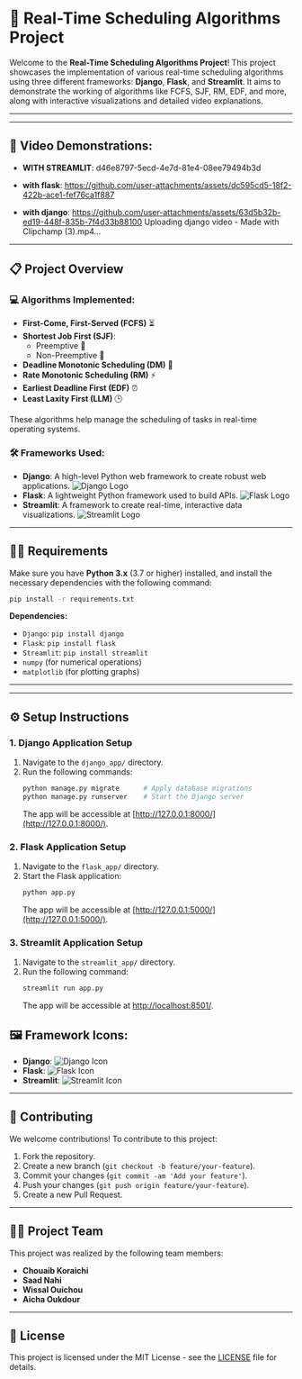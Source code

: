 
# 🚀 Real-Time Scheduling Algorithms Project

Welcome to the **Real-Time Scheduling Algorithms Project**! This project showcases the implementation of various real-time scheduling algorithms using three different frameworks: **Django**, **Flask**, and **Streamlit**. It aims to demonstrate the working of algorithms like FCFS, SJF, RM, EDF, and more, along with interactive visualizations and detailed video explanations.

---
---

## 🎥 **Video Demonstrations:**

- **WITH STREAMLIT**:
d46e8797-5ecd-4e7d-81e4-08ee79494b3d

- **with flask**:
https://github.com/user-attachments/assets/dc595cd5-18f2-422b-ace1-fef76ca1f887

- **with django**:
https://github.com/user-attachments/assets/63d5b32b-ed19-448f-835b-7f4d33b88100
Uploading django video - Made with Clipchamp (3).mp4…
---

## 📋 Project Overview

### 💻 **Algorithms Implemented:**
- **First-Come, First-Served (FCFS)** ⏳
- **Shortest Job First (SJF)**: 
  - Preemptive 🔄
  - Non-Preemptive 🚫
- **Deadline Monotonic Scheduling (DM)** 📅
- **Rate Monotonic Scheduling (RM)** ⚡
- **Earliest Deadline First (EDF)** ⏰
- **Least Laxity First (LLM)** 🕒

These algorithms help manage the scheduling of tasks in real-time operating systems.

### 🛠️ **Frameworks Used:**
- **Django**: A high-level Python web framework to create robust web applications. ![Django Logo](https://www.djangoproject.com/m/img/logos/django-logo-negative.svg)
- **Flask**: A lightweight Python framework used to build APIs. ![Flask Logo](https://flask.palletsprojects.com/en/2.0.x/_images/flask-logo.png)
- **Streamlit**: A framework to create real-time, interactive data visualizations. ![Streamlit Logo](https://streamlit.io/images/brand/streamlit-logo-primary-dark.svg)

---

## 🧑‍💻 Requirements

Make sure you have **Python 3.x** (3.7 or higher) installed, and install the necessary dependencies with the following command:

```bash
pip install -r requirements.txt
```

**Dependencies:**
- `Django`: `pip install django`
- `Flask`: `pip install flask`
- `Streamlit`: `pip install streamlit`
- `numpy` (for numerical operations)
- `matplotlib` (for plotting graphs)

---
---

## ⚙️ Setup Instructions

### 1. **Django Application Setup**

1. Navigate to the `django_app/` directory.
2. Run the following commands:
   ```bash
   python manage.py migrate      # Apply database migrations
   python manage.py runserver    # Start the Django server
   ```
   The app will be accessible at [http://127.0.0.1:8000/](http://127.0.0.1:8000/).

### 2. **Flask Application Setup**

1. Navigate to the `flask_app/` directory.
2. Start the Flask application:
   ```bash
   python app.py
   ```
   The app will be accessible at [http://127.0.0.1:5000/](http://127.0.0.1:5000/).

### 3. **Streamlit Application Setup**

1. Navigate to the `streamlit_app/` directory.
2. Run the following command:
   ```bash
   streamlit run app.py
   ```
   The app will be accessible at [http://localhost:8501/](http://localhost:8501/).



## 🖼️ **Framework Icons:**

- **Django**: ![Django Icon](icons/django-icon.png)
- **Flask**: ![Flask Icon](icons/flask-icon.png)
- **Streamlit**: ![Streamlit Icon](icons/streamlit-icon.png)

---

## 📜 **Contributing**

We welcome contributions! To contribute to this project:

1. Fork the repository.
2. Create a new branch (`git checkout -b feature/your-feature`).
3. Commit your changes (`git commit -am 'Add your feature'`).
4. Push your changes (`git push origin feature/your-feature`).
5. Create a new Pull Request.

---

## 👩‍💻 **Project Team**

This project was realized by the following team members:
- **Chouaib Koraichi**
- **Saad Nahi**
- **Wissal Ouichou**
- **Aicha Oukdour**



---

## 📝 License

This project is licensed under the MIT License - see the [LICENSE](LICENSE) file for details.
